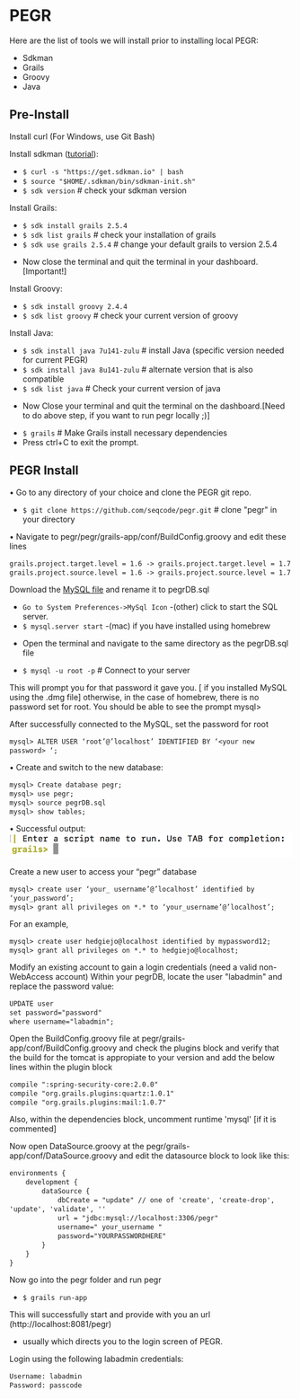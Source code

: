 # PEGR

Here are the list of tools we will install prior to installing local PEGR:

  - Sdkman
  - Grails
  - Groovy
  - Java

## Pre-Install

Install curl (For Windows, use Git Bash)

Install sdkman ([tutorial](http://sdkman.io/install.html)):

  * `$ curl -s "https://get.sdkman.io" | bash`
  * `$ source "$HOME/.sdkman/bin/sdkman-init.sh"`
  * `$ sdk version` # check your sdkman version

Install Grails:

* `$ sdk install grails 2.5.4`
* `$ sdk list grails`      # check your installation of grails
* `$ sdk use grails 2.5.4` # change your default grails to version 2.5.4

-	Now close the terminal and quit the terminal in your dashboard. [Important!]

Install Groovy:

* `$ sdk install groovy 2.4.4`
* `$ sdk list groovy` # check your current version of groovy

Install Java:

* `$ sdk install java 7u141-zulu` # install Java (specific version needed for current PEGR)
* `$ sdk install java 8u141-zulu` # alternate version that is also compatible
* `$ sdk list java` # Check your current version of java

-	Now Close your terminal and quit the terminal on the dashboard.[Need to do above step, if you want to run pegr locally ;)]

* `$ grails` # Make Grails install necessary dependencies
* Press ctrl+C to exit the prompt.

## PEGR Install

•	Go to any directory of your choice and clone the PEGR git repo.

* `$ git clone https://github.com/seqcode/pegr.git` # clone "pegr" in your directory

•	Navigate to pegr/pegr/grails-app/conf/BuildConfig.groovy and edit these lines

    grails.project.target.level = 1.6 -> grails.project.target.level = 1.7
    grails.project.source.level = 1.6 -> grails.project.source.level = 1.7

Download the [MySQL file](https://psu.app.box.com/file/175943271869) and rename it to pegrDB.sql

* `Go to System Preferences->MySql Icon` -(other) click to start the SQL server.
* `$ mysql.server start` -(mac) if you have installed using homebrew

-	Open the terminal and navigate to the same directory as the pegrDB.sql file
* `$ mysql -u root -p` # Connect to your server

This will prompt you for that password it gave you. [ if you installed MySQL using the .dmg file] otherwise, in the case of homebrew, there is no password set for root. You should be able to see the prompt mysql>

After successfully connected to the MySQL, set the password for root

	mysql> ALTER USER ‘root’@’localhost’ IDENTIFIED BY ‘<your new password> ‘;

•	Create and switch to the new database:

	mysql> Create database pegr;
	mysql> use pegr;
	mysql> source pegrDB.sql
	mysql> show tables;

  •	Successful output:
![Screenshot](image/pegr/pegr12.png)

Create a new user to access your “pegr” database

    mysql> create user ‘your_ username’@’localhost’ identified by ‘your_password’;
    mysql> grant all privileges on *.* to ‘your_username’@’localhost’;

For an example,

    mysql> create user hedgiejo@localhost identified by mypassword12;
    mysql> grant all privileges on *.* to hedgiejo@localhost;

Modify an existing account to gain a login credentials (need a valid non-WebAccess account)
Within your pegrDB, locate the user "labadmin" and replace the password value:

    UPDATE user
    set password="password"
    where username="labadmin";

Open the BuildConfig.groovy file at pegr/grails-app/conf/BuildConfig.groovy and check the plugins block and verify that the build for the tomcat is appropiate to your version and add the below lines within the plugin block

    compile ":spring-security-core:2.0.0"
    compile "org.grails.plugins:quartz:1.0.1"
    compile "org.grails.plugins:mail:1.0.7"

Also, within the dependencies block, uncomment runtime 'mysql' 	[if it is commented]

Now open DataSource.groovy at the pegr/grails-app/conf/DataSource.groovy and edit the datasource block to look like this:

    environments {
        development {
            dataSource {
                dbCreate = "update" // one of 'create', 'create-drop', 'update', 'validate', ''
                url = "jdbc:mysql://localhost:3306/pegr"
    			username=" your_username "
    			password="YOURPASSWORDHERE"
            }
        }
    }

Now go into the pegr folder and run pegr
  * `$ grails run-app`

This will successfully start and provide with you an url (http://localhost:8081/pegr)
- usually which directs you to the login screen of PEGR.

Login using the following labadmin credentials:

    Username: labadmin
    Password: passcode
